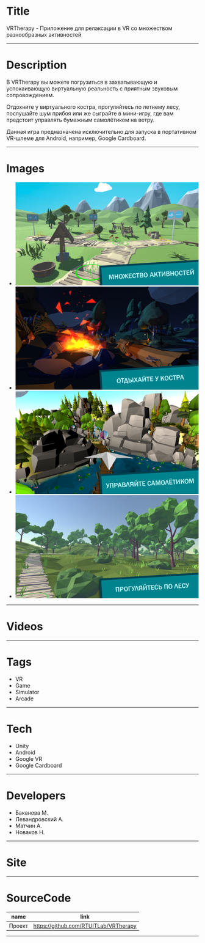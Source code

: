 # Title
VRTherapy - Приложение для релаксации в VR со множеством разнообразных активностей

---
# Description
В VRTherapy вы можете погрузиться в захватывающую и успокаивающую виртуальную реальность с приятным звуковым сопровождением.

Отдохните у виртуального костра, прогуляйтесь по летнему лесу, послушайте шум прибоя или же сыграйте в мини-игру, где вам предстоит управлять бумажным самолётиком на ветру.

Данная игра предназначена исключительно для запуска в портативном VR-шлеме для Android, например, Google Cardboard.

---
# Images
* ![](LANDING/screenshot1.png)
* ![](LANDING/screenshot2.png)
* ![](LANDING/screenshot3.png)
* ![](LANDING/screenshot4.png)

---
# Videos

---
# Tags
* VR
* Game
* Simulator
* Arcade

---
# Tech
* Unity
* Android
* Google VR
* Google Cardboard

---
# Developers
* Баканова М.
* Левандровский А.
* Матчин А.
* Новаков Н.

---
# Site

---
# SourceCode
| name   | link                                  |
| ------ | ------------------------------------- |
| Проект | https://github.com/RTUITLab/VRTherapy |

---